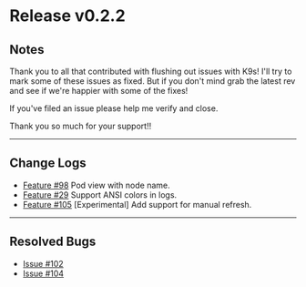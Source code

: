 # Release v0.2.2

## Notes

Thank you to all that contributed with flushing out issues with K9s! I'll try
to mark some of these issues as fixed. But if you don't mind grab the latest
rev and see if we're happier with some of the fixes!

If you've filed an issue please help me verify and close.

Thank you so much for your support!!

---

## Change Logs

+ [Feature #98](https://github.com/kswapd/k13s/issues/98) Pod view with node name.
+ [Feature #29](https://github.com/kswapd/k13s/issues/29) Support ANSI colors in logs.
+ [Feature #105](https://github.com/kswapd/k13s/issues/29) [Experimental] Add support for manual refresh.

---

## Resolved Bugs

+ [Issue #102](https://github.com/kswapd/k13s/issues/102)
+ [Issue #104](https://github.com/kswapd/k13s/issues/104)